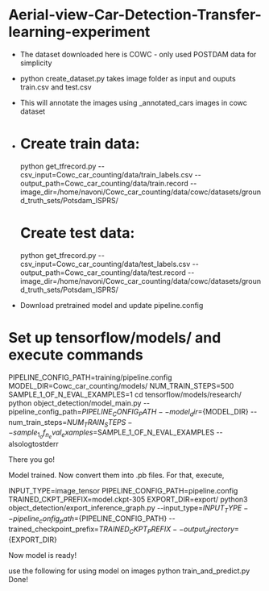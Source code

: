 # Aerial-view-Car-Detection-Transfer-learning-experiment
- The dataset downloaded here is COWC - only used POSTDAM data for simplicity
- python create_dataset.py takes image folder as input and ouputs train.csv and test.csv
- This will annotate the images using _annotated_cars images in cowc dataset
- # Create train data:
  python get_tfrecord.py --csv_input=Cowc_car_counting/data/train_labels.csv  --output_path=Cowc_car_counting/data/train.record --image_dir=/home/navoni/Cowc_car_counting/data/cowc/datasets/ground_truth_sets/Potsdam_ISPRS/

  # Create test data:
  python get_tfrecord.py --csv_input=Cowc_car_counting/data/test_labels.csv  --output_path=Cowc_car_counting/data/test.record --image_dir=/home/navoni/Cowc_car_counting/data/cowc/datasets/ground_truth_sets/Potsdam_ISPRS/
- Download pretrained model and update pipeline.config
# Set up tensorflow/models/ and execute commands 
PIPELINE_CONFIG_PATH=training/pipeline.config
MODEL_DIR=Cowc_car_counting/models/
NUM_TRAIN_STEPS=500
SAMPLE_1_OF_N_EVAL_EXAMPLES=1
cd tensorflow/models/research/
python object_detection/model_main.py --pipeline_config_path=${PIPELINE_CONFIG_PATH}  --model_dir=${MODEL_DIR} --num_train_steps=${NUM_TRAIN_STEPS}  --sample_1_of_n_eval_examples=$SAMPLE_1_OF_N_EVAL_EXAMPLES --alsologtostderr

There you go!

Model trained. Now convert them into .pb files. For that, execute,

INPUT_TYPE=image_tensor
PIPELINE_CONFIG_PATH=pipeline.config
TRAINED_CKPT_PREFIX=model.ckpt-305
EXPORT_DIR=export/
python3 object_detection/export_inference_graph.py --input_type=${INPUT_TYPE}   --pipeline_config_path=${PIPELINE_CONFIG_PATH} --trained_checkpoint_prefix=${TRAINED_CKPT_PREFIX} --output_directory=${EXPORT_DIR}


Now model is ready!

use the following for using model on images
python train_and_predict.py
Done!
